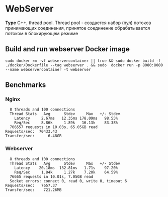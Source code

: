 # WebServer

**Type**
C++, thread pool. Thread pool - создается набор (пул) потоков принимающих соединения, принятое соединение обрабатывается потоком в блокирующем режиме

## Build and run webserver Docker image 
```
sudo docker rm -vf webservercontainer || true && sudo docker build -f ./docker/Dockerfile --tag webserver . && sudo  docker run -p 8080:8080 --name webservercontainer -t webserver
```

## Benchmarks

### Nginx
```
  8 threads and 100 connections
  Thread Stats   Avg      Stdev     Max   +/- Stdev
    Latency     2.67ms   12.35ms 178.09ms   98.55%
    Req/Sec     8.86k     1.89k   16.13k    83.38%
  706557 requests in 10.03s, 65.05GB read
Requests/sec:  70433.43
Transfer/sec:      6.48GB
```

### Webserver
```
  8 threads and 100 connections
  Thread Stats   Avg      Stdev     Max   +/- Stdev
    Latency    20.18ms  132.81ms   1.71s    97.20%
    Req/Sec     1.84k     1.27k    7.20k    64.59%
  76665 requests in 10.01s, 7.05GB read
  Socket errors: connect 0, read 0, write 0, timeout 6
Requests/sec:   7657.37
Transfer/sec:    721.26MB
```
